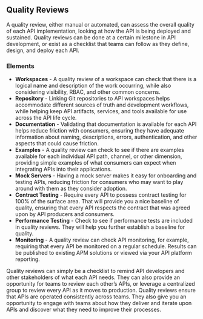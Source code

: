 ## Quality Reviews 

A quality review, either manual or automated, can assess the overall quality of each API implementation, looking at how the API is being deployed and sustained. Quality reviews can be done at a certain milestone in API development, or exist as a checklist that teams can follow as they define, design, and deploy each API. 

### Elements 
 

- **Workspaces** - A quality review of a workspace can check that there is a logical name and description of the work occurring, while also considering visibility, RBAC, and other common concerns. 
- **Repository** - Linking Git repositories to API workspaces helps accommodate different sources of truth and development workflows, while helping keep API artifacts, services, and tools available for use across the API life cycle. 
- **Documentation** - Validating that documentation is available for each API helps reduce friction with consumers, ensuring they have adequate information about naming, descriptions, errors, authentication, and other aspects that could cause friction. 
- **Examples** - A quality review can check to see if there are examples available for each individual API path, channel, or other dimension, providing simple examples of what consumers can expect when integrating APIs into their applications. 
- **Mock Servers** - Having a mock server makes it easy for onboarding and testing APIs, reducing friction for consumers who may want to play around with them as they consider adoption. 
- **Contract Testing** - Require every API to possess contract testing for 100% of the surface area. That will provide you a nice baseline of quality, ensuring that every API respects the contract that was agreed upon by API producers and consumers. 
- **Performance Testing** - Check to see if performance tests are included in quality reviews. They will help you further establish a baseline for quality. 
- **Monitoring** - A quality review can check API monitoring, for example, requiring that every API be monitored on a regular schedule. Results can be published to existing APM solutions or viewed via your API platform reporting.
 
 
Quality reviews can simply be a checklist to remind API developers and other stakeholders of what each API needs. They can also provide an opportunity for teams to review each other’s APIs, or leverage a centralized group to review every API as it moves to production. Quality reviews ensure that APIs are operated consistently across teams. They also give you an opportunity to engage with teams about how they deliver and iterate upon APIs and discover what they need to improve their processes. 
